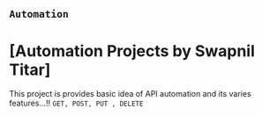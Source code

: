 ## `Automation`
# [Automation Projects by Swapnil Titar]
This project is provides basic idea of API automation and its varies features...!!
`GET, POST, PUT , DELETE`

